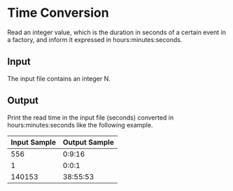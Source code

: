 # Time Conversion

Read an integer value, which is the duration in seconds of a certain event in a factory, and inform it expressed in hours:minutes:seconds.

## Input

The input file contains an integer N.

## Output

Print the read time in the input file (seconds) converted in hours:minutes:seconds like the following example.

Input Sample | Output Sample
--- | --- 
556|0:9:16
1|0:0:1
140153|38:55:53